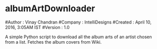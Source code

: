 # albumArtDownloader
#Author : Vinay Chandran
#Company : IntelliDesigns
#Created : April 10, 2016, 3:05AM IST
#Version : 1.0

A simple Python script to download all the album arts of an artist chosen from a list. Fetches the album covers from Wiki. 
